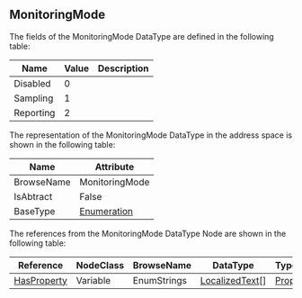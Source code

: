 <!-- datatype -->
## MonitoringMode
<!-- end of description -->
The fields of the MonitoringMode DataType are defined in the following table:  

|Name|Value| Description|
|---|---|---|
|Disabled|0||
|Sampling|1||
|Reporting|2||

The representation of the MonitoringMode DataType in the address space is shown in the following table:  

|Name|Attribute|
|---|---|
|BrowseName|MonitoringMode|
|IsAbtract|False|
|BaseType|[Enumeration](../../../Part3/DataTypes/Enumeration/readme.md)|

The references from the MonitoringMode DataType Node are shown in the following table:  

|Reference|NodeClass|BrowseName|DataType|TypeDefinition|ModellingRule|
|---|---|---|---|---|---|
|[HasProperty](../../../Part3/ReferenceTypes/HasProperty/readme.md)|Variable|EnumStrings|[LocalizedText](../../../Part3/DataTypes/LocalizedText/readme.md)[]|[PropertyType](../../Part5/VariableTypes/PropertyType/readme.md)|[Mandatory](../../Objects/Mandatory/readme.md)|

